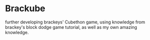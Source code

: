 # Brackube
further developing brackeys' Cubethon game, using knowledge from brackey's block dodge game tutorial, as well as my own amazing knowledge.
